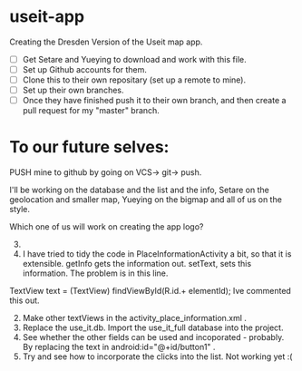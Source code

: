 # useit-app
Creating the Dresden Version of the Useit map app. 
- [ ] Get Setare and Yueying to download and work with this file. 
- [ ] Set up Github accounts for them.
- [ ] Clone this to their own repositary (set up a remote to mine). 
- [ ] Set up their own branches. 
- [ ] Once they have finished push it to their own branch, and then create a pull request for my "master" branch. 

# To our future selves: 

PUSH mine to github by going on VCS-> git-> push. 

I'll be working on the database and the list and the info, Setare on the geolocation and smaller map, Yueying on the bigmap and all of us on the style. 

Which one of us will work on creating the app logo? 


 
 
3)  
1) I have  tried to tidy the code in PlaceInformationActivity a bit, so that it is extensible. getInfo gets the information out. setText, sets this information.  The problem is in this line.  

 TextView text = (TextView) findViewById(R.id.+ elementId);
 Ive commented this out. 

2) Make other textViews in the  activity_place_information.xml . 
1)  Replace the use_it.db. Import the use_it_full database into the project. 
2) See whether the other fields can be used and incoporated - probably. By replacing the text in android:id="@+id/button1" .   
3) Try and see how to incorporate the clicks into the list. Not working yet :(  

